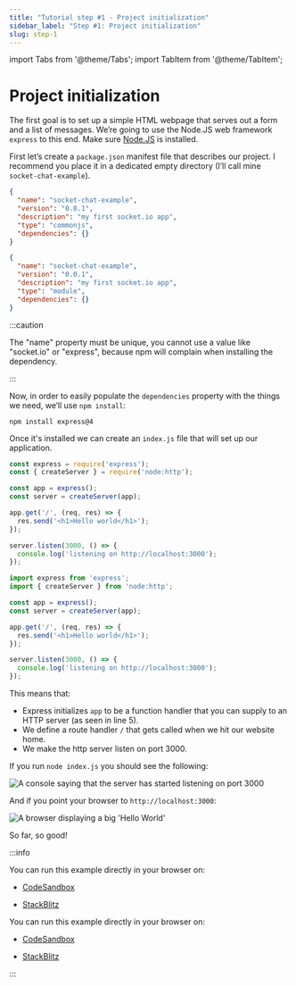 ```yaml
---
title: "Tutorial step #1 - Project initialization"
sidebar_label: "Step #1: Project initialization"
slug: step-1
---
```


import Tabs from '@theme/Tabs';
import TabItem from '@theme/TabItem';

# Project initialization

The first goal is to set up a simple HTML webpage that serves out a form and a list of messages. We’re going to use the Node.JS web framework `express` to this end. Make sure [Node.JS](https://nodejs.org) is installed.

First let’s create a `package.json` manifest file that describes our project. I recommend you place it in a dedicated empty directory (I’ll call mine `socket-chat-example`).

<Tabs groupId="lang">
  <TabItem value="cjs" label="CommonJS" default>

```json
{
  "name": "socket-chat-example",
  "version": "0.0.1",
  "description": "my first socket.io app",
  "type": "commonjs",
  "dependencies": {}
}
```

  </TabItem>
  <TabItem value="mjs" label="ES modules">

```json
{
  "name": "socket-chat-example",
  "version": "0.0.1",
  "description": "my first socket.io app",
  "type": "module",
  "dependencies": {}
}
```

  </TabItem>
</Tabs>

:::caution

The "name" property must be unique, you cannot use a value like "socket.io" or "express", because npm will complain when installing the dependency.

:::

Now, in order to easily populate the `dependencies` property with the things we need, we’ll use `npm install`:

```
npm install express@4
```

Once it's installed we can create an `index.js` file that will set up our application.

<Tabs groupId="lang">
  <TabItem value="cjs" label="CommonJS" default>

```js
const express = require('express');
const { createServer } = require('node:http');

const app = express();
const server = createServer(app);

app.get('/', (req, res) => {
  res.send('<h1>Hello world</h1>');
});

server.listen(3000, () => {
  console.log('listening on http://localhost:3000');
});
```

  </TabItem>
  <TabItem value="mjs" label="ES modules">

```js
import express from 'express';
import { createServer } from 'node:http';

const app = express();
const server = createServer(app);

app.get('/', (req, res) => {
  res.send('<h1>Hello world</h1>');
});

server.listen(3000, () => {
  console.log('listening on http://localhost:3000');
});
```

  </TabItem>
</Tabs>

This means that:

- Express initializes `app` to be a function handler that you can supply to an HTTP server (as seen in line 5).
- We define a route handler `/` that gets called when we hit our website home.
- We make the http server listen on port 3000.

If you run `node index.js` you should see the following:

<img src="/images/chat-1.png" alt="A console saying that the server has started listening on port 3000" />

And if you point your browser to `http://localhost:3000`:

<img src="/images/chat-2.png" alt="A browser displaying a big 'Hello World'" />

So far, so good!

:::info

<Tabs groupId="lang">
  <TabItem value="cjs" label="CommonJS" default attributes={{ className: 'display-none' }}>

You can run this example directly in your browser on:

- [CodeSandbox](https://codesandbox.io/p/sandbox/github/socketio/chat-example/tree/cjs/step1?file=index.js)
- [StackBlitz](https://stackblitz.com/github/socketio/chat-example/tree/cjs/step1?file=index.js)


  </TabItem>
  <TabItem value="mjs" label="ES modules" attributes={{ className: 'display-none' }}>

You can run this example directly in your browser on:

- [CodeSandbox](https://codesandbox.io/p/sandbox/github/socketio/chat-example/tree/esm/step1?file=index.js)
- [StackBlitz](https://stackblitz.com/github/socketio/chat-example/tree/esm/step1?file=index.js)


  </TabItem>
</Tabs>

:::
